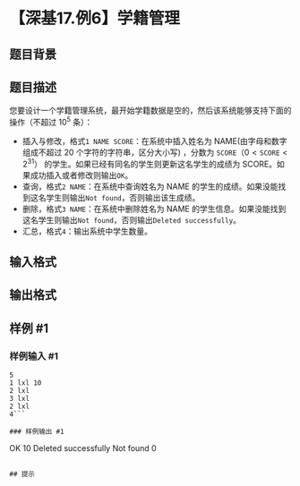 # 【深基17.例6】学籍管理

## 题目背景



## 题目描述

您要设计一个学籍管理系统，最开始学籍数据是空的，然后该系统能够支持下面的操作（不超过 $10^5$ 条）：

- 插入与修改，格式`1 NAME SCORE`：在系统中插入姓名为 NAME(由字母和数字组成不超过 20 个字符的字符串，区分大小写) ，分数为 $\texttt{SCORE}$（$0<\texttt{SCORE}<2^{31}$） 的学生。如果已经有同名的学生则更新这名学生的成绩为 SCORE。如果成功插入或者修改则输出`OK`。
- 查询，格式`2 NAME`：在系统中查询姓名为 NAME 的学生的成绩。如果没能找到这名学生则输出`Not found`，否则输出该生成绩。
- 删除，格式`3 NAME`：在系统中删除姓名为 NAME 的学生信息。如果没能找到这名学生则输出`Not found`，否则输出`Deleted successfully`。
- 汇总，格式`4`：输出系统中学生数量。

## 输入格式



## 输出格式



## 样例 #1

### 样例输入 #1
```
5
1 lxl 10
2 lxl
3 lxl
2 lxl
4```

### 样例输出 #1

```
OK
10
Deleted successfully
Not found
0
```

## 提示


